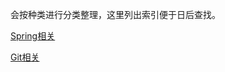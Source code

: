 会按种类进行分类整理，这里列出索引便于日后查找。

[Spring相关](./技术类/Java/index.md#spring "技术类")

[Git相关](./技术类/Git/list.md "技术类")
